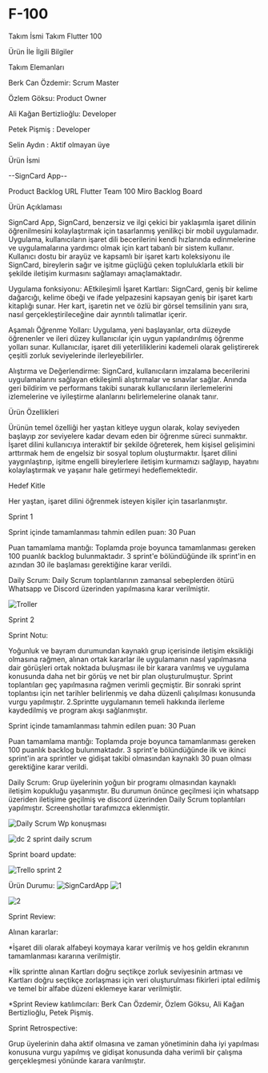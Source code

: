 # F-100
Takım İsmi
Takım Flutter 100

Ürün İle İlgili Bilgiler


Takım Elemanları

Berk Can Özdemir: Scrum Master

Özlem Göksu: Product Owner

Ali Kağan Bertizlioğlu: Developer

Petek Pişmiş : Developer

Selin Aydın : Aktif olmayan üye



Ürün İsmi

--SignCard App--

Product Backlog URL
Flutter Team 100 Miro Backlog Board


Ürün Açıklaması

SignCard App, SignCard, benzersiz ve ilgi çekici bir yaklaşımla işaret dilinin öğrenilmesini kolaylaştırmak için tasarlanmış yenilikçi bir mobil uygulamadır. Uygulama, kullanıcıların işaret dili becerilerini kendi hızlarında edinmelerine ve uygulamalarına yardımcı olmak için kart tabanlı bir sistem kullanır. Kullanıcı dostu bir arayüz ve kapsamlı bir işaret kartı koleksiyonu ile SignCard, bireylerin sağır ve işitme güçlüğü çeken topluluklarla etkili bir şekilde iletişim kurmasını sağlamayı amaçlamaktadır.

Uygulama fonksiyonu: AEtkileşimli İşaret Kartları: SignCard, geniş bir kelime dağarcığı, kelime öbeği ve ifade yelpazesini kapsayan geniş bir işaret kartı kitaplığı sunar. Her kart, işaretin net ve özlü bir görsel temsilinin yanı sıra, nasıl gerçekleştirileceğine dair ayrıntılı talimatlar içerir.

Aşamalı Öğrenme Yolları: Uygulama, yeni başlayanlar, orta düzeyde öğrenenler ve ileri düzey kullanıcılar için uygun yapılandırılmış öğrenme yolları sunar. Kullanıcılar, işaret dili yeterliliklerini kademeli olarak geliştirerek çeşitli zorluk seviyelerinde ilerleyebilirler.

Alıştırma ve Değerlendirme: SignCard, kullanıcıların imzalama becerilerini uygulamalarını sağlayan etkileşimli alıştırmalar ve sınavlar sağlar. Anında geri bildirim ve performans takibi sunarak kullanıcıların ilerlemelerini izlemelerine ve iyileştirme alanlarını belirlemelerine olanak tanır.


Ürün Özellikleri

Ürünün temel özelliği her yaştan kitleye uygun olarak, kolay seviyeden başlayıp zor seviyelere kadar devam eden bir öğrenme süreci sunmaktır. İşaret dilini kullanıcıya interaktif bir şekilde öğreterek, hem kişisel gelişimini arttırmak hem de engelsiz bir sosyal toplum oluşturmaktır. İşaret dilini yaygınlaştırıp, işitme engelli bireylerlere iletişim kurmamızı sağlayıp, hayatını kolaylaştırmak ve yaşanır hale getirmeyi hedeflemektedir.

Hedef Kitle

Her yaştan, işaret dilini öğrenmek isteyen kişiler için tasarlanmıştır.

Sprint 1

Sprint içinde tamamlanması tahmin edilen puan: 30 Puan

Puan tamamlama mantığı: Toplamda proje boyunca tamamlanması gereken 100 puanlık backlog bulunmaktadır. 3 sprint'e bölündüğünde ilk sprint'in en azından 30 ile başlaması gerektiğine karar verildi.

Daily Scrum: Daily Scrum toplantılarının zamansal sebeplerden ötürü Whatsapp ve Discord üzerinden yapılmasına karar verilmiştir. 

![Troller](https://github.com/F-100Project2023/F-100/assets/136380379/7e6d9999-6c25-4774-98c4-4d7a842a0fe4)



Sprint 2

Sprint Notu: 

Yoğunluk ve bayram durumundan kaynaklı grup içerisinde iletişim eksikliği olmasına rağmen, alınan ortak kararlar ile uygulamanın nasıl yapılmasına dair görüşleri ortak noktada buluşması ile bir karara varılmış ve uygulama konusunda daha net bir görüş ve net bir plan oluşturulmuştur. Sprint toplantıları geç yapılmasına rağmen verimli geçmiştir. Bir sonraki sprint toplantısı için net tarihler belirlenmiş ve daha düzenli çalışılması konusunda vurgu yapılmıştır. 2.Sprintte uygulamanın temeli hakkında ilerleme kaydedilmiş ve program akışı sağlanmıştır.

Sprint içinde tamamlanması tahmin edilen puan: 30 Puan

Puan tamamlama mantığı: 
Toplamda proje boyunca tamamlanması gereken 100 puanlık backlog bulunmaktadır. 3 sprint'e bölündüğünde ilk ve ikinci sprint'in ara sprintler ve gidişat takibi olmasından kaynaklı 30 puan olması gerektiğine karar verildi.

Daily Scrum:
Grup üyelerinin yoğun bir programı olmasından kaynaklı iletişim kopukluğu yaşanmıştır. Bu durumun önünce geçilmesi için whatsapp üzeriden iletişime geçilmiş ve discord üzerinden Daily Scrum toplantıları yapılmıştır. Screenshotlar tarafımızca eklenmiştir.

![Daily Scrum Wp konuşması](https://github.com/F-100Project2023/F-100/assets/136380379/7d7fb9bb-125d-479d-87c1-49e07b7b1abf)

![dc 2 sprint daily scrum](https://github.com/F-100Project2023/F-100/assets/136380379/6a0b6cdd-a941-4a0f-ac07-1bab9b437c65)


Sprint board update:

![Trello sprint 2](https://github.com/F-100Project2023/F-100/assets/136380379/921c8808-932d-45f2-962e-ed15547470bc)


Ürün Durumu: 
![SignCardApp](https://github.com/F-100Project2023/F-100/assets/77550741/905f6471-7dd6-42d7-80c3-7d8dab151ade)
![1](https://github.com/F-100Project2023/F-100/assets/77550741/e35a3b18-a620-4975-a041-2a27763d0b2e)

![2](https://github.com/F-100Project2023/F-100/assets/77550741/4439d8a1-ef0b-4297-9d7c-a0e4befe5599)

Sprint Review: 

Alınan kararlar: 

*İşaret dili olarak alfabeyi koymaya karar verilmiş ve hoş geldin ekranının tamamlanması kararına verilmiştir. 

*İlk sprintte alınan Kartları doğru seçtikçe zorluk seviyesinin artması ve Kartları doğru seçtikçe zorlaşması için veri oluşturulması fikirleri iptal edilmiş ve temel bir alfabe düzeni eklemeye karar verilmiştir. 

*Sprint Review katılımcıları: Berk Can Özdemir, Özlem Göksu, Ali Kağan Bertizlioğlu, Petek Pişmiş.

Sprint Retrospective:

Grup üyelerinin daha aktif olmasına ve zaman yönetiminin daha iyi yapılması konusuna vurgu yapılmış ve gidişat konusunda daha verimli bir çalışma gerçekleşmesi yönünde karara varılmıştır.
